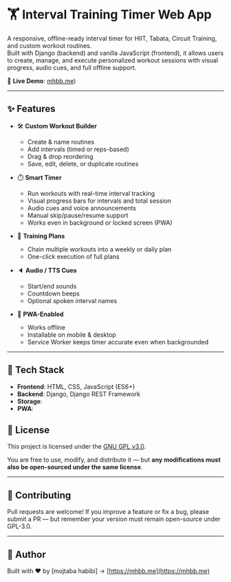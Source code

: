 # 🏋️ Interval Training Timer Web App

A responsive, offline-ready interval timer for HIIT, Tabata, Circuit Training, and custom workout routines.  
Built with Django (backend) and vanilla JavaScript (frontend), it allows users to create, manage, and execute personalized workout sessions with visual progress, audio cues, and full offline support.

🔗 **Live Demo**: [mhbb.me](https://mhbb.me/interval-timer/))

---

## ✨ Features

- 🛠️ **Custom Workout Builder**
  - Create & name routines
  - Add intervals (timed or reps-based)
  - Drag & drop reordering
  - Save, edit, delete, or duplicate routines

- ⏱️ **Smart Timer**
  - Run workouts with real-time interval tracking
  - Visual progress bars for intervals and total session
  - Audio cues and voice announcements
  - Manual skip/pause/resume support
  - Works even in background or locked screen (PWA)

- 📅 **Training Plans**
  - Chain multiple workouts into a weekly or daily plan
  - One-click execution of full plans

- 🔈 **Audio / TTS Cues**
  - Start/end sounds
  - Countdown beeps
  - Optional spoken interval names

- 📱 **PWA-Enabled**
  - Works offline
  - Installable on mobile & desktop
  - Service Worker keeps timer accurate even when backgrounded

---

## 🧰 Tech Stack

- **Frontend**: HTML, CSS, JavaScript (ES6+)
- **Backend**: Django, Django REST Framework
- **Storage**: 
- **PWA**: 


## 📄 License

This project is licensed under the [GNU GPL v3.0](./LICENSE).

You are free to use, modify, and distribute it —
but **any modifications must also be open-sourced under the same license**.

---

## 🙌 Contributing

Pull requests are welcome!
If you improve a feature or fix a bug, please submit a PR — but remember your version must remain open-source under GPL-3.0.

---

## 👤 Author

Built with ❤️ by \[mojtaba habibi]
→ [https://mhbb.me](https://mhbb.me)


